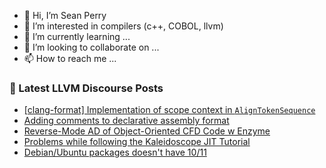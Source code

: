 - 👋 Hi, I’m Sean Perry
- 👀 I’m interested in compilers (c++, COBOL, llvm)
- 🌱 I’m currently learning ...
- 💞️ I’m looking to collaborate on ...
- 📫 How to reach me ...

<!---
s66perry/s66perry is a ✨ special ✨ repository because its `README.md` (this file) appears on your GitHub profile.
You can click the Preview link to take a look at your changes.
--->
### 📕 Latest LLVM Discourse Posts

<!-- DISCOURSE-LLVM:START -->
- [[clang-format] Implementation of scope context in `AlignTokenSequence`](https://llvm.discourse.group/t/clang-format-implementation-of-scope-context-in-aligntokensequence/5911/1)
- [Adding comments to declarative assembly format](https://llvm.discourse.group/t/adding-comments-to-declarative-assembly-format/5906/7)
- [Reverse-Mode AD of Object-Oriented CFD Code w Enzyme](https://llvm.discourse.group/t/reverse-mode-ad-of-object-oriented-cfd-code-w-enzyme/5097/5)
- [Problems while following the Kaleidoscope JIT Tutorial](https://llvm.discourse.group/t/problems-while-following-the-kaleidoscope-jit-tutorial/5909/1)
- [Debian/Ubuntu packages doesn&#39;t have 10/11](https://llvm.discourse.group/t/debian-ubuntu-packages-doesnt-have-10-11/584/2)
<!-- DISCOURSE-LLVM:END -->
